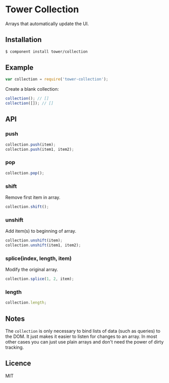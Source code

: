 # Tower Collection

Arrays that automatically update the UI.

## Installation

```bash
$ component install tower/collection
```

## Example

```js
var collection = require('tower-collection');
```

Create a blank collection:

```js
collection(); // []
collection([]); // []
```

## API

### push

```js
collection.push(item);
collection.push(item1, item2);
```

### pop

```js
collection.pop();
```

### shift

Remove first item in array.

```js
collection.shift();
```

### unshift

Add item(s) to beginning of array.

```js
collection.unshift(item);
collection.unshift(item1, item2);
```

### splice(index, length, item)

Modify the original array.

```js
collection.splice(1, 2, item);
```

### length

```js
collection.length;
```

## Notes

The `collection` is only necessary to bind lists of data (such as queries) to the DOM. It just makes it easier to listen for changes to an array. In most other cases you can just use plain arrays and don't need the power of dirty tracking.

## Licence

MIT